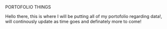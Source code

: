 PORTOFOLIO THINGS

Hello there, this is where I will be putting all of my portofolio regarding data!, will continously update as time goes and definately more to come!
